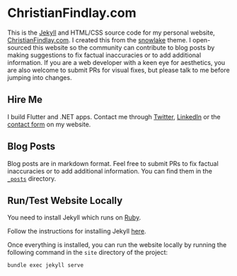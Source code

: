 # ChristianFindlay.com

This is the [Jekyll](https://jekyllrb.com/) and HTML/CSS source code for my personal website, [ChristianFindlay.com](http://christianfindlay.com/). I created this from the [snowlake](https://jekyllthemes.io/theme/snowlake-website-jekyll-theme) theme. I open-sourced this website so the community can contribute to blog posts by making suggestions to fix factual inaccuracies or to add additional information. If you are a web developer with a keen eye for aesthetics, you are also welcome to submit PRs for visual fixes, but please talk to me before jumping into changes.

## Hire Me

I build Flutter and .NET apps. Contact me through [Twitter](https://twitter.com/CFDevelop), [LinkedIn](https://www.linkedin.com/in/christian-findlay/) or the [contact form](https://www.christianfindlay.com/contact) on my website.

## Blog Posts

Blog posts are in markdown format. Feel free to submit PRs to fix factual inaccuracies or to add additional information. You can find them in the [`_posts`](/_posts) directory.

## Run/Test Website Locally

You need to install Jekyll which runs on [Ruby](https://www.ruby-lang.org/en/documentation/installation/).

Follow the instructions for installing Jekyll [here](https://jekyllrb.com/docs/installation/). 

Once everything is installed, you can run the website locally by running the following command in the `site` directory of the project:

```
bundle exec jekyll serve
```